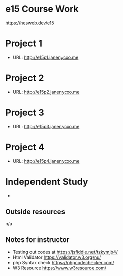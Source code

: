 # e15 Course Work
<https://hesweb.dev/e15>

# Project 1 
+ URL: <http://e15p1.janenycxo.me>

# Project 2 
+ URL: <http://e15p2.janenycxo.me>

# Project 3 
+ URL: <http://e15p3.janenycxo.me>

# Project 4 
+ URL: <http://e15p4.janenycxo.me>

# Independent Study
+ 

## Outside resources
n/a

## Notes for instructor
+ Testing out codes at https://jsfiddle.net/tzkymjb4/
+ Html Validator https://validator.w3.org/nu/  
+ php Syntax check https://phpcodechecker.com/ 
+ W3 Resource https://www.w3resource.com/ 
